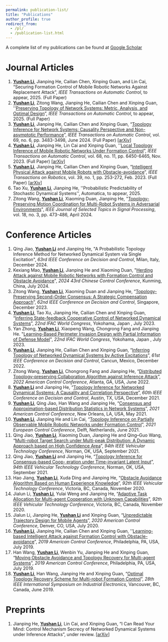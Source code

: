 ```yaml
---
permalink: publication-list/
title: "Publications"
author_profile: true
redirect_from: 
  - /pl/
  - /publication-list.html
---
```


A complete list of my publications can be found at [Google Scholar](https://scholar.google.com/citations?user=yPDjyMoAAAAJ&hl=en&oi=ao)

# Journal Articles

1. **<u>Yushan Li</u>**, Jianping He, Cailian Chen, Xinping Guan, and Lin Cai, “Securing Formation Control of Mobile Robotic Networks Against Replacement Attack”, *IEEE Transactions on Automatic Control*, to appear, 2025. (Full Paper)
2. **<u>Yushan Li</u>**, Zitong Wang, Jianping He, Cailian Chen and Xinping Guan, ''[Preserving Topology of Network Systems: Metric, Analysis, and Optimal Design](https://doi.org/10.1109/TAC.2024.3503501)”, *IEEE Transactions on Automatic Control*, to appear, 2025. (Full Paper)
3. **<u>Yushan Li</u>**, Jianping He, Cailian Chen and Xinping Guan, “[Topology Inference for Network Systems: Causality Perspective and Non-asymptotic Performance](https://doi.org/10.1109/TAC.2023.3303816)”, *IEEE Transactions on Automatic Control*, vol. 69, no. 6, pp. 3483-3498, June 2024.  (Full Paper) [[arXiv](https://arxiv.org/abs/2106.01031)]
4. **<u>Yushan Li</u>**, Jianping He, Lin Cai and Xinping Guan, ''[Local Topology Inference of Mobile Robotic Networks Under Formation Control](https://doi.org/10.1109/TAC.2023.3237484)”, *IEEE Transactions on Automatic Control*,  vol. 68, no. 11, pp. 6450-6465, Nov. 2023.  (Full Paper) [[arXiv]](https://arxiv.org/abs/2205.00243)
5. **<u>Yushan Li</u>**, Jianping He, Cailian Chen and Xinping Guan, “[Intelligent Physical Attack against Mobile Robots with Obstacle-avoidance](https://doi.org/10.1109/TRO.2022.3201394)”, *IEEE Transactions on Robotics*, vol. 39, no. 1, pp. 253-272, Feb. 2023.  (Full Paper) [[arXiv](https://arxiv.org/abs/1910.06461)]
6. Tao Xu, **<u>Yushan Li</u>**, Jianping He, ''Probabilistic Predictability of Stochastic Dynamical Systems'', Automatica, to appear, 2025. 
7. Zitong Wang, **<u>Yushan Li</u>**, Xiaoming Duan, Jianping He, "[Topology-Preserving Motion Coordination for Multi-Robot Systems in Adversarial Environments](https://ieeexplore.ieee.org/abstract/document/10582402/)", *IEEE Journal of Selected Topics in Signal Processing*, vol. 18, no. 3, pp. 473-486, April 2024. 

# Conference Articles 

1. Qing Jiao, **<u>Yushan Li</u>** and Jianping He, "A Probabilistic Topology Inference Method for Networked Dynamical System via Single Excitation", *63rd IEEE Conference on Decision and Control*, Milan, Italy, December 2024. 
2. Kexiang Mao, **<u>Yushan Li</u>**, Jianping He and Xiaoming Duan, "[Herding Attack against Mobile Robotic Networks with Formation Control and Obstacle Avoidance](https://doi.org/10.23919/CCC63176.2024.10662624)", *2024 43rd Chinese Control Conference*, Kunming, China, July 2024.
3. Zitong Wang, **<u>Yushan Li</u>**, Xiaoming Duan and Jianping He, “[Topology-Preserving Second-Order Consensus: A Strategic Compensation Approach](https://doi.org/10.1109/CDC49753.2023.10383971)”, *62nd IEEE Conference on Decision and Control*, Singapore, December 2023.
4. **<u>Yushan Li</u>**, Tao Xu, Jianping He, Cailian Chen and Xinping Guan, “[Inferring State-feedback Cooperative Control of Networked Dynamical Systems](https://doi.org/10.1016/j.ifacol.2023.10.1031)”, *22nd IFAC World Congress*, Yokohama, Japan , July 2023.
5. Yan Zhong, **<u>Yushan Li</u>**, Xiaopeng Wang, Chongrong Fang and Jianping He. "[Learning-Based Perimeter Invasion Design with Partial Information of Defense Model](https://doi.org/10.1016/j.ifacol.2023.10.1774)", *22nd IFAC World Congress*, Yokohama, Japan , July 2023.
6. **<u>Yushan Li</u>**, Jianping He, Cailian Chen and Xinping Guan, “[Inferring Topology of Networked Dynamical Systems by Active Excitations](https://doi.org/10.1109/CDC51059.2022.9992808)”, *61st IEEE Conference on Decision and Control*, Cancun, Mexico, December 2022.  
7. Zitong Wang, **<u>Yushan Li</u>**, Chongrong Fang and Jianping He, “[Distributed Topology-preserving Collaboration Algorithm against Inference Attack](https://doi.org/10.23919/ACC53348.2022.9867356)”, *2022 American Control Conference*, Atlanta, GA, USA, June 2022.
8. **<u>Yushan Li</u>** and Jianping He, “[Topology Inference for Networked Dynamical Systems: A Causality and Correlation Perspective](https://ieeexplore.ieee.org/document/9682968)”, *60th IEEE Conference on Decision and Control*, Austin, TX, USA, December 2021. 
9. **<u>Yushan Li</u>**, Qing Jiao, Han Wang and Jianping He, “[Consensus and Approximation-based Distribution Statistics in Network Systems](https://ieeexplore.ieee.org/document/9483081)”, *2021 American Control Conference*, New Orleans, LA, USA, May 2021. 
10. **<u>Yushan Li</u>**, Jianping He and Lin Cai, “[Topology Inference on Partially Observable Mobile
   Robotic Networks under Formation Control](https://ieeexplore.ieee.org/document/9655038)”, *2021 European Control Conference*, Delft, Netherlands, June 2021. 
11. Qing Jiao, **<u>Yushan Li</u>**, Xiaoming Duan, Jianping He and Qing–Guo Wang, “[Multi-robot Target Search under Multi-peak Distribution: A Dynamic Approach based on High Confidence Area](https://doi.org/10.1109/VTC2021-Fall52928.2021.9625203)”, *94th IEEE Vehicular Technology Conference*, Norman, OK, USA,  September 2021.
12. Qing Jiao, **<u>Yushan Li</u>** and Jianping He, “[Topology Inference for Consensus-based Coop-
    eration under Time-invariant Latent Input](https://doi.org/10.1109/VTC2021-Fall52928.2021.9625259)”, *94th IEEE Vehicular Technology Conference*, Norman, OK, USA,  September 2021.
13. Hao Jiang, **<u>Yushan Li</u>**, Xuda Ding and Jianping He, “[Obstacle Avoidance Algorithm Based on Human Experience Knowledge](https://doi.org/10.1109/VTC2020-Fall49728.2020.9348589)”, *92th IEEE Vehicular Technology Conference*, Victoria, BC, Canada, November 2020.
14. Jialun Li, **<u>Yushan Li</u>**, Yulai Weng and Jianping He, “[Adaptive Task Allocation for Multi-agent Cooperation with Unknown Capabilities](https://doi.org/10.1109/VTC2020-Fall49728.2020.9348860)”, *92th IEEE Vehicular Technology Conference*, Victoria, BC, Canada, November 2020.
15. Jialun Li, Jianping He, **<u>Yushan Li</u>** and Xinping Guan, “[Unpredictable Trajectory Design for Mobile Agents](https://doi.org/10.23919/ACC45564.2020.9147718)”, *2020 American Control Conference*, Denver, CO, USA, July 2020.
16. **<u>Yushan Li</u>**, Jianping He, Cailian Chen and Xinping Guan, ''[Learning-based Intelligent Attack against Formation Control with Obstacle-avoidance](https://ieeexplore.ieee.org/document/8814377)”, *2019 American Control Conference*, Philadelphia, PA, USA, July 2019. 
17. Han Wang, **<u>Yushan Li</u>**, Wenbin Yu, Jianping He and Xinping Guan, “[Moving Obstacle Avoidance and Topology Recovery for Multi-agent Systems](https://doi.org/10.23919/ACC.2019.8814369)”, *2019 American Control Conference*, Philadelphia, PA, USA, July 2019. 
18. **<u>Yushan Li</u>**, Han Wang, Jianping He and Xinping Guan, “[Optimal Topology Recovery Scheme for Multi-robot Formation Control](https://ieeexplore.ieee.org/document/8781433)”, *28th IEEE International Symposium on Industrial Electronics*, Vancouver, BC, Canada, June 2019.

# Preprints

1. Jianping He, **<u>Yushan Li</u>**, Lin Cai, and Xinping Guan, “I Can Read Your Mind: Control Mechanism Secrecy of Networked Dynamical Systems under Inference Attacks”, under review. [[arXiv](https://arxiv.org/abs/2205.03556)]
